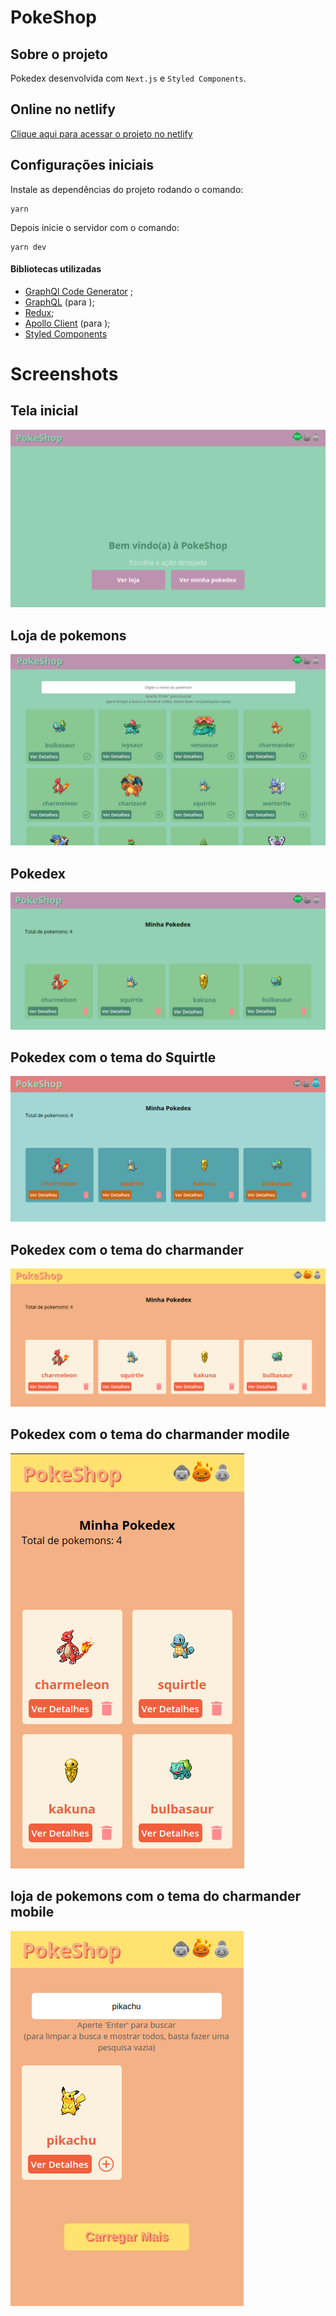 # PokeShop

## Sobre o projeto
Pokedex desenvolvida com ``Next.js`` e `Styled Components`.

## Online no netlify
[Clique aqui para acessar o projeto no netlify](https://wonderful-meitner-b75607.netlify.app/)

## Configurações iniciais

Instale as dependências do projeto rodando o comando:
```
yarn
```
Depois inicie o servidor com o comando:
```
yarn dev
```

#### Bibliotecas utilizadas
- [GraphQl Code Generator](https://graphql-code-generator.com/) ;
- [GraphQL](https://graphql.org/) (para );
- [Redux](https://redux.js.org/);
- [Apollo Client](https://www.apollographql.com/docs/react/) (para );
- [Styled Components](https://styled-components.com/)


# Screenshots

## Tela inicial
![Screenshot da tela inicial](public/screenshots/home.png "Screenshot da tela inicial")
## Loja de pokemons
![Screenshot da Loja de pokemons](public/screenshots/store.png "Screenshot da Loja de pokemons")
## Pokedex
![Screenshot da pokedex](public/screenshots/pokedex.png "Screenshot da pokedex")
## Pokedex com o tema do Squirtle
![Screenshot da pokedex com o tema do squirtle](public/screenshots/pokedex-squirtle.png "Screenshot da pokedex com o tema do squirtle")
## Pokedex com o tema do charmander
![Screenshot da tela inicial mobile](public/screenshots/pokedex-charmander.png "Screenshot da tela inicial mobile")
## Pokedex com o tema do charmander modile
![Screenshot da tela de checkout mobile](public/screenshots/pokedex-charmander-mobile.png "Screenshot da tela de checkout mobile")
## loja de pokemons com o tema do charmander mobile
![Screenshot da tela de checkout mobile](public/screenshots/store-charmander-mobile.png "Screenshot da tela de checkout mobile")
